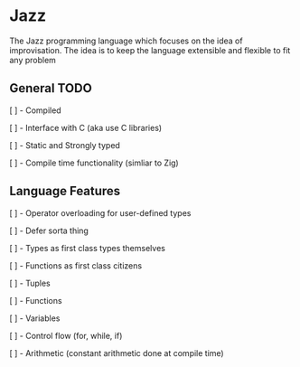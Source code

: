 # Jazz

The Jazz programming language which focuses on the idea of improvisation. The 
idea is to keep the language extensible and flexible to fit any problem

## General TODO

[ ] - Compiled

[ ] - Interface with C (aka use C libraries)

[ ] - Static and Strongly typed

[ ] - Compile time functionality (simliar to Zig)

## Language Features

[ ] - Operator overloading for user-defined types

[ ] - Defer sorta thing

[ ] - Types as first class types themselves

[ ] - Functions as first class citizens

[ ] - Tuples

[ ] - Functions

[ ] - Variables

[ ] - Control flow (for, while, if)

[ ] - Arithmetic (constant arithmetic done at compile time)
